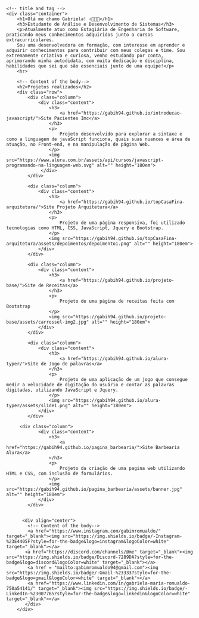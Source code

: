 <html>
 
  <body>
      
    <!-- title and tag -->
    <div class="container">
        <h1>Olá me chamo Gabriela! ✌🏻👩🏻</h1>
        <h3>Estudante de Análise e Desenvolvimento de Sistemas</h3>
        <p>Atualmente atuo como Estagiária de Engenharia de Software, praticando meus conhecimentos adquiridos junto a cursos extracurriculares.
        Sou uma desenvolvedora em formação, com interesse em aprender e adquirir conhecimentos para contribuir com meus colegas e time. Sou extremamente criativa e curiosa, venho estudando por conta, aprimorando minha autodidata, com muita dedicação e disciplina, habilidades que sei que são essenciais junto de uma equipe!</p>
        <hr>
  
        <!-- Content of the body-->
        <h2>Projetos realizados</h2>
        <div class="row">
            <div class="column">
                <div class="content">
                    <h3>
                        <a href="https://gabih94.github.io/introducao-javascript/">Site Pacientes Imc</a>
                    </h3>
                    <p>
                        Projeto desenvolvido para explorar a sintaxe e como a linguagem de javaScript funciona, quais suas nuances e área de atuação, no Front-end, e na manipulação de página Web.
                    </p>
                    <img src="https://www.alura.com.br/assets/api/cursos/javascript-programando-na-linguagem-web.svg" alt="" height="180em">                   
                 </div>
            </div>
             
            <div class="column">
                <div class="content">
                    <h3>
                        <a href="https://gabih94.github.io/topCasaFina-arquitetura/">Site Projeto Arquitetura</a>
                    </h3>
                    <p>
                        Projeto de uma página responsiva, foi utilizado tecnologias como HTML, CSS, JavaScript, Jquery e Bootstrap.
                    </p>
                    <img src="https://gabih94.github.io/topCasaFina-arquitetura/assets/depoimentos/depoimento1.png" alt="" height="180em">
                </div>
            </div>
             
            <div class="column">
                <div class="content">
                    <h3>
                        <a href="https://gabih94.github.io/projeto-base/">Site de Receitas</a>
                    </h3>
                    <p>
                        Projeto de uma página de receitas feita com Bootstrap
                    </p>
                    <img src="https://gabih94.github.io/projeto-base/assets/carrossel-img2.jpg" alt="" height="180em">
                </div>
            </div>
             
            <div class="column">
                <div class="content">
                    <h3>
                        <a href="https://gabih94.github.io/alura-typer/">Site de Jogo de palavras</a>
                    </h3>
                    <p>
                        Projeto de uma aplicação de um jogo que consegue medir a velocidade de digitação do usuário e contar as palavras digitadas, utilizando JavaScript e Jquery.
                    </p>
                    <img src="https://gabih94.github.io/alura-typer/assets/slide1.png" alt="" height="180em">
                </div>
            </div>
         
         <div class="column">
                <div class="content">
                    <h3>
                        <a href="https://gabih94.github.io/pagina_barbearia/">Site Barbearia Alura</a>
                    </h3>
                    <p>
                        Projeto da criação de uma pagina web utilizando HTML e CSS, com inclusão de formulários.
                    </p>
                    <img src="https://gabih94.github.io/pagina_barbearia/assets/banner.jpg" alt="" height="180em">
                </div>
            </div>
             
          
          <div align="center"> 
            <!-- Content of the body--> 
            <a href="https://www.instagram.com/gabimromualdo/" target="_blank"><img src="https://img.shields.io/badge/-Instagram-%23E4405F?style=for-the-badge&logo=instagram&logoColor=white" target="_blank"></a>
           <a href="https://discord.com/channels/@me" target="_blank"><img src="https://img.shields.io/badge/Discord-7289DA?style=for-the-badge&logo=discord&logoColor=white" target="_blank"></a> 
            <a href = "mailto:gabimromualdo94@gmail.com"><img src="https://img.shields.io/badge/-Gmail-%23333?style=for-the-badge&logo=gmail&logoColor=white" target="_blank"></a>
            <a href="https://www.linkedin.com/in/gabriela-maria-romualdo-750a54141/" target="_blank"><img src="https://img.shields.io/badge/-LinkedIn-%230077B5?style=for-the-badge&logo=linkedin&logoColor=white" target="_blank"></a>
           </div>
        </div>

